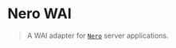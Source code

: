 # Nero WAI

> A WAI adapter for [`Nero`][nero] server applications.

[nero]: https://github.com/plutonbrb/nero
